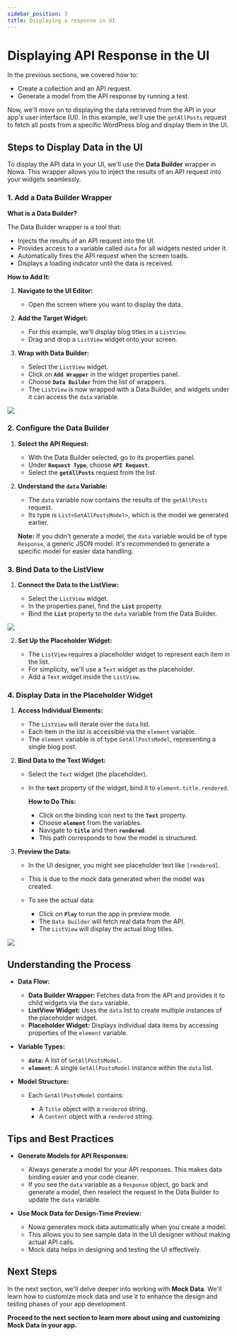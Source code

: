 ```yaml
---
sidebar_position: 3
title: Displaying a response in UI
---
```




# Displaying API Response in the UI

In the previous sections, we covered how to:

- Create a collection and an API request.
- Generate a model from the API response by running a test.

Now, we'll move on to displaying the data retrieved from the API in your app's user interface (UI). In this example, we'll use the `getAllPosts` request to fetch all posts from a specific WordPress blog and display them in the UI.

## Steps to Display Data in the UI

To display the API data in your UI, we'll use the **Data Builder** wrapper in Nowa. This wrapper allows you to inject the results of an API request into your widgets seamlessly.

### 1. Add a Data Builder Wrapper

**What is a Data Builder?**

The Data Builder wrapper is a tool that:

- Injects the results of an API request into the UI.
- Provides access to a variable called `data` for all widgets nested under it.
- Automatically fires the API request when the screen loads.
- Displays a loading indicator until the data is received.

**How to Add It:**

1. **Navigate to the UI Editor:**

   - Open the screen where you want to display the data.

2. **Add the Target Widget:**

   - For this example, we'll display blog titles in a `ListView`.
   - Drag and drop a `ListView` widget onto your screen.

3. **Wrap with Data Builder:**

   - Select the `ListView` widget.
   - Click on **`Add Wrapper`** in the widget properties panel.
   - Choose **`Data Builder`** from the list of wrappers.
   - The `ListView` is now wrapped with a Data Builder, and widgets under it can access the `data` variable.

![](./img/display-data/add_databuilder.gif)


### 2. Configure the Data Builder

1. **Select the API Request:**

   - With the Data Builder selected, go to its properties panel.
   - Under **`Request Type`**, choose **`API Request`**.
   - Select the **`getAllPosts`** request from the list.

2. **Understand the `data` Variable:**

   - The `data` variable now contains the results of the `getAllPosts` request.
   - Its type is `List<GetAllPostsModel>`, which is the model we generated earlier.

   **Note:** If you didn't generate a model, the `data` variable would be of type `Response`, a generic JSON model. It's recommended to generate a specific model for easier data handling.

### 3. Bind Data to the ListView

1. **Connect the Data to the ListView:**

   - Select the `ListView` widget.
   - In the properties panel, find the **`List`** property.
   - Bind the **`List`** property to the `data` variable from the Data Builder.

![](./img/display-data/connecttodata.gif)


2. **Set Up the Placeholder Widget:**

   - The `ListView` requires a placeholder widget to represent each item in the list.
   - For simplicity, we'll use a `Text` widget as the placeholder.
   - Add a `Text` widget inside the `ListView`.

### 4. Display Data in the Placeholder Widget

1. **Access Individual Elements:**

   - The `ListView` will iterate over the `data` list.
   - Each item in the list is accessible via the `element` variable.
   - The `element` variable is of type `GetAllPostsModel`, representing a single blog post.

2. **Bind Data to the Text Widget:**

   - Select the `Text` widget (the placeholder).
   - In the **`text`** property of the widget, bind it to `element.title.rendered`.

     **How to Do This:**

     - Click on the binding icon next to the **`Text`** property.
     - Choose **`element`** from the variables.
     - Navigate to **`title`** and then **`rendered`**.
     - This path corresponds to how the model is structured.

3. **Preview the Data:**

   - In the UI designer, you might see placeholder text like `[rendered]`.
   - This is due to the mock data generated when the model was created.
   - To see the actual data:

     - Click on **`Play`** to run the app in preview mode.
     - The `Data Builder` will fetch real data from the API.
     - The `ListView` will display the actual blog titles.

![](./img/display-data/connect-element.gif)


## Understanding the Process

- **Data Flow:**

  - **Data Builder Wrapper:** Fetches data from the API and provides it to child widgets via the `data` variable.
  - **ListView Widget:** Uses the `data` list to create multiple instances of the placeholder widget.
  - **Placeholder Widget:** Displays individual data items by accessing properties of the `element` variable.

- **Variable Types:**

  - **`data`:** A list of `GetAllPostsModel`.
  - **`element`:** A single `GetAllPostsModel` instance within the `data` list.

- **Model Structure:**

  - Each `GetAllPostsModel` contains:

    - A `Title` object with a `rendered` string.
    - A `Content` object with a `rendered` string.

## Tips and Best Practices

- **Generate Models for API Responses:**

  - Always generate a model for your API responses. This makes data binding easier and your code cleaner.
  - If you see the `data` variable as a `Response` object, go back and generate a model, then reselect the request in the Data Builder to update the `data` variable.

- **Use Mock Data for Design-Time Preview:**

  - Nowa generates mock data automatically when you create a model.
  - This allows you to see sample data in the UI designer without making actual API calls.
  - Mock data helps in designing and testing the UI effectively.

## Next Steps

In the next section, we'll delve deeper into working with **Mock Data**. We'll learn how to customize mock data and use it to enhance the design and testing phases of your app development.


**Proceed to the next section to learn more about using and customizing Mock Data in your app.**
